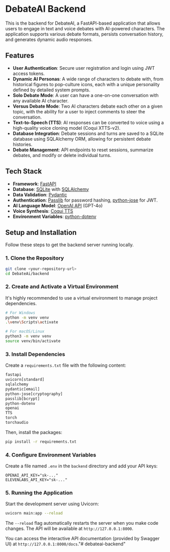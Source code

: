 # DebateAI Backend

This is the backend for DebateAI, a FastAPI-based application that allows users to engage in text and voice debates with AI-powered characters. The application supports various debate formats, persists conversation history, and generates dynamic audio responses.

## Features

*   **User Authentication**: Secure user registration and login using JWT access tokens.
*   **Dynamic AI Personas**: A wide range of characters to debate with, from historical figures to pop-culture icons, each with a unique personality defined by detailed system prompts.
*   **Solo Debate Mode**: A user can have a one-on-one conversation with any available AI character.
*   **Versus Debate Mode**: Two AI characters debate each other on a given topic, with the ability for a user to inject comments to steer the conversation.
*   **Text-to-Speech (TTS)**: AI responses can be converted to voice using a high-quality voice cloning model (Coqui XTTS-v2).
*   **Database Integration**: Debate sessions and turns are saved to a SQLite database using SQLAlchemy ORM, allowing for persistent debate histories.
*   **Debate Management**: API endpoints to reset sessions, summarize debates, and modify or delete individual turns.

## Tech Stack

*   **Framework**: [FastAPI](https://fastapi.tiangolo.com/)
*   **Database**: [SQLite](https://www.sqlite.org/index.html) with [SQLAlchemy](https://www.sqlalchemy.org/)
*   **Data Validation**: [Pydantic](https://docs.pydantic.dev/)
*   **Authentication**: [Passlib](https://passlib.readthedocs.io/en/stable/) for password hashing, [python-jose](https://python-jose.readthedocs.io/en/latest/) for JWT.
*   **AI Language Model**: [OpenAI API](https://openai.com/docs) (GPT-4o)
*   **Voice Synthesis**: [Coqui TTS](https://github.com/coqui-ai/TTS)
*   **Environment Variables**: [python-dotenv](https://github.com/theskumar/python-dotenv)

## Setup and Installation

Follow these steps to get the backend server running locally.

### 1. Clone the Repository

```bash
git clone <your-repository-url>
cd DebateAi/backend
```

### 2. Create and Activate a Virtual Environment

It's highly recommended to use a virtual environment to manage project dependencies.

```bash
# For Windows
python -m venv venv
.\venv\Scripts\activate

# For macOS/Linux
python3 -m venv venv
source venv/bin/activate
```

### 3. Install Dependencies

Create a `requirements.txt` file with the following content:

```txt
fastapi
uvicorn[standard]
sqlalchemy
pydantic[email]
python-jose[cryptography]
passlib[bcrypt]
python-dotenv
openai
TTS
torch
torchaudio
```

Then, install the packages:

```bash
pip install -r requirements.txt
```

### 4. Configure Environment Variables

Create a file named `.env` in the `backend` directory and add your API keys:

```
OPENAI_API_KEY="sk-..."
ELEVENLABS_API_KEY="sk-..."
```

### 5. Running the Application

Start the development server using Uvicorn:

```bash
uvicorn main:app --reload
```

The `--reload` flag automatically restarts the server when you make code changes. The API will be available at `http://127.0.0.1:8000`.

You can access the interactive API documentation (provided by Swagger UI) at `http://127.0.0.1:8000/docs`."# debateai-backend" 
